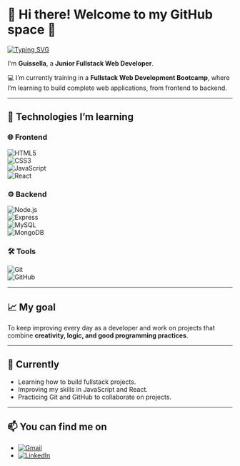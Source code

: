 # 👋 Hi there! Welcome to my GitHub space 💫


[![Typing SVG](https://readme-typing-svg.demolab.com?font=Fira+Code&pause=1000&center=true&vCenter=true&width=435&lines=%22Learning.+Coding.+Growing.+%F0%9F%8C%B1%22)](https://git.io/typing-svg)


I'm **Guissella**, a **Junior Fullstack Web Developer**.  

💻 I’m currently training in a **Fullstack Web Development Bootcamp**, where I’m learning to build complete web applications, from frontend to backend.  

---

## 🚀 Technologies I’m learning  

### 🌐 Frontend  
![HTML5](https://img.shields.io/badge/HTML5-E34F26?style=for-the-badge&logo=html5&logoColor=white)  
![CSS3](https://img.shields.io/badge/CSS3-1572B6?style=for-the-badge&logo=css3&logoColor=white)  
![JavaScript](https://img.shields.io/badge/JavaScript-F7DF1E?style=for-the-badge&logo=javascript&logoColor=black)  
![React](https://img.shields.io/badge/React-20232A?style=for-the-badge&logo=react&logoColor=61DAFB)  

### ⚙️ Backend  
![Node.js](https://img.shields.io/badge/Node.js-43853D?style=for-the-badge&logo=node.js&logoColor=white)  
![Express](https://img.shields.io/badge/Express.js-404D59?style=for-the-badge)  
![MySQL](https://img.shields.io/badge/MySQL-005C84?style=for-the-badge&logo=mysql&logoColor=white)  
![MongoDB](https://img.shields.io/badge/MongoDB-4EA94B?style=for-the-badge&logo=mongodb&logoColor=white)  

### 🛠️ Tools  
![Git](https://img.shields.io/badge/Git-F05033?style=for-the-badge&logo=git&logoColor=white)  
![GitHub](https://img.shields.io/badge/GitHub-100000?style=for-the-badge&logo=github&logoColor=white)  

---

## 📈 My goal  
To keep improving every day as a developer and work on projects that combine **creativity, logic, and good programming practices**.  

---

## 🌱 Currently  
- Learning how to build fullstack projects.  
- Improving my skills in JavaScript and React.  
- Practicing Git and GitHub to collaborate on projects.  

---

## 📫 You can find me on
- [![Gmail](https://img.shields.io/badge/Gmail-D14836?style=for-the-badge&logo=gmail&logoColor=white)](mailto:guissella584@gmail.com)
- [![LinkedIn](https://img.shields.io/badge/LinkedIn-0A66C2?style=for-the-badge&logo=linkedin&logoColor=white)](https://www.linkedin.com/in/guissella-p%C3%A9rez/)  

